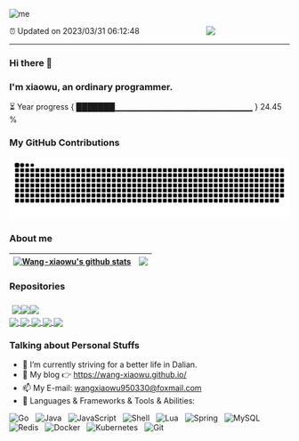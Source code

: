 ![me](https://cdn.jsdelivr.net/gh/wang-xiaowu/picture_repository@master/result.gif)

<img align="right" width="150px" src="https://cdn.jsdelivr.net/gh/wang-xiaowu/picture_repository@master/heart.svg"/>

⏰ Updated on 2023/03/31 06:12:48

---

### Hi there 👋 
### I'm xiaowu, an ordinary programmer. 

⏳ Year progress { ███████▁▁▁▁▁▁▁▁▁▁▁▁▁▁▁▁▁▁▁▁▁▁▁ } 24.45 %

### My GitHub Contributions    

![](https://raw.githubusercontent.com/wang-xiaowu/wang-xiaowu/main/assets/github-contribution-grid-snake.svg)          

### About me      

| <a href="https://github.com/anuraghazra/github-readme-stats"><img align="center" src="https://github-readme-stats.vercel.app/api?username=wang-xiaowu&show_icons=true&include_all_commits=true&theme=buefy&hide_border=true" alt="Wang-xiaowu's github stats" /></a> | <a href="https://github.com/anuraghazra/github-readme-stats"><img align="center" src="https://github-readme-stats.vercel.app/api/top-langs/?username=wang-xiaowu&layout=compact&theme=buefy&hide_border=true" /></a> |
| ------------- | ------------- |

### Repositories

<div style="display: flex; flex-wrap: wrap; width: 33.33%; box-sizing: border-box; padding: 5px;">
  <a href="https://github.com/behappy-project/behappy-screw-doc">
    <img align="center" src="https://github-readme-stats.vercel.app/api/pin/?username=behappy-project&repo=behappy-screw-doc&theme=buefy"/>
  </a>
  <a href="https://github.com/behappy-project/behappy-gitbook">
    <img align="center" src="https://github-readme-stats.vercel.app/api/pin/?username=behappy-project&repo=behappy-gitbook&theme=buefy"/>
  </a>
  <a href="https://github.com/behappy-project/behappy-redis">
    <img align="center" src="https://github-readme-stats.vercel.app/api/pin/?username=behappy-project&repo=behappy-redis&theme=buefy"/>
  </a>
</div>
  <a href="https://github.com/behappy-project/behappy-url-shortener">
    <img align="center" src="https://github-readme-stats.vercel.app/api/pin/?username=behappy-project&repo=behappy-url-shortener&theme=buefy"/>
  </a>
  <a href="https://github.com/behappy-project/behappy-sentinel-dashboard">
    <img align="center" src="https://github-readme-stats.vercel.app/api/pin/?username=behappy-project&repo=behappy-sentinel-dashboard&theme=buefy"/>
  </a>
  <a href="https://github.com/behappy-hospital">
    <img align="center" src="https://github-readme-stats.vercel.app/api/pin/?username=behappy-hospital&repo=behappy-hospital&theme=buefy"/>
  </a>
  <a href="https://github.com/behappy-project/behappy-netty-chatroom">
    <img align="center" src="https://github-readme-stats.vercel.app/api/pin/?username=behappy-project&repo=behappy-netty-chatroom&theme=buefy"/>
  </a>
  <a href="https://github.com/behappy-project/behappy-canal">
    <img align="center" src="https://github-readme-stats.vercel.app/api/pin/?username=behappy-project&repo=behappy-canal&theme=buefy"/>
  </a>

### Talking about Personal Stuffs  

- 🔭 I’m currently striving for a better life in Dalian.     
- 🤔 My blog 👉 https://wang-xiaowu.github.io/         
- 📫 My E-mail: wangxiaowu950330@foxmail.com          
- 🔧 Languages & Frameworks & Tools & Abilities: </br>    

![Go](https://img.shields.io/badge/-Go-black?logo=go&style=social)&nbsp;&nbsp;
![Java](https://img.shields.io/badge/-Java-green?style=social&logo=OpenJDK)&nbsp;&nbsp;
![JavaScript](https://img.shields.io/badge/-JavaScript-black?logo=JavaScript&style=social)&nbsp;&nbsp;
![Shell](https://img.shields.io/badge/-Shell-brightgreen?style=social&logo=Shell)&nbsp;&nbsp;
![Lua](https://img.shields.io/badge/-Lua-yellow?style=social&logo=Lua)&nbsp;&nbsp;
![Spring](https://img.shields.io/badge/-Spring-lightgrey?style=social&logo=Spring)&nbsp;&nbsp;
![MySQL](https://img.shields.io/badge/-MySQL-black?logo=mysql&style=social)&nbsp;&nbsp;
![Redis](https://img.shields.io/badge/-Redis-lightgrey?style=social&logo=Redis)&nbsp;&nbsp;
![Docker](https://img.shields.io/badge/-Docker-red?style=social&logo=docker)&nbsp;&nbsp;
![Kubernetes](https://img.shields.io/badge/-Kubernetes-black?logo=kubernetes&style=social)&nbsp;&nbsp;
![Git](https://img.shields.io/badge/-Git-black?logo=git&style=social) 

